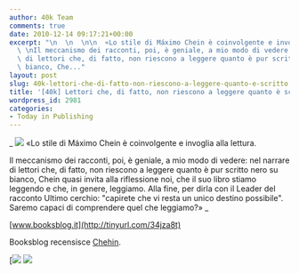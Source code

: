 ```yaml
---
author: 40k Team
comments: true
date: 2010-12-14 09:17:21+00:00
excerpt: "\n  \n  \n\n  «Lo stile di Máximo Chein è coinvolgente e invoglia alla lettura.\
  \ \nIl meccanismo dei racconti, poi, è geniale, a mio modo di vedere: nel narrare\
  \ di lettori che, di fatto, non riescono a leggere quanto è pur scritto nero su\
  \ bianco, Che..."
layout: post
slug: 40k-lettori-che-di-fatto-non-riescono-a-leggere-quanto-e-scritto
title: '[40k] Lettori che, di fatto, non riescono a leggere quanto è scritto'
wordpress_id: 2981
categories:
- Today in Publishing
---
```



  


  _
![](http://www.40kbooks.com/wp-content/uploads/quote1.jpg)
  «Lo stile di Máximo Chein è coinvolgente e invoglia alla lettura.  

Il meccanismo dei racconti, poi, è geniale, a mio modo di vedere: nel narrare di lettori che, di fatto, non riescono a leggere quanto è pur scritto nero su bianco, Chein quasi invita alla riflessione noi, che il suo libro stiamo leggendo e che, in genere, leggiamo. Alla fine, per dirla con il Leader del racconto Ultimo cerchio: "capirete che vi resta un unico destino possibile".   
Saremo capaci di comprendere quel che leggiamo?»
_  

[www.booksblog.it](http://tinyurl.com/34jza8t)






Booksblog recensisce [Chehin](http://www.40kbooks.com/?page_id=133&category=14&product_id=31).





[![](http://www.bookcafe.net/filtr/t1.png)
[![](http://www.bookcafe.net/filtr/f1.png)](http://www.facebook.com/pages/40k/122586614419616)


 
    
